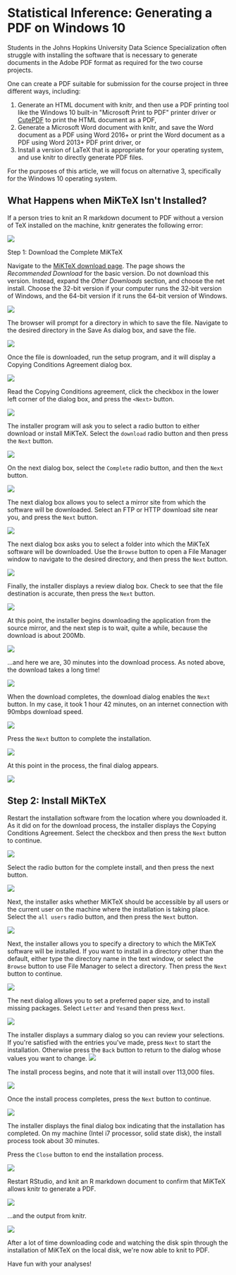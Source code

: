# Statistical Inference: Generating a PDF on Windows 10

Students in the Johns Hopkins University Data Science Specialization often struggle with installing the software that is necessary to generate documents in the Adobe PDF format as required for the two course projects.

One can create a PDF suitable for submission for the course project in three different ways, including:

1. Generate an HTML document with knitr, and then use a PDF printing tool like the Windows 10 built-in "Microsoft Print to PDF" printer driver or [CutePDF](http://cutepdf.com) to print the HTML document as a PDF,
2. Generate a Microsoft Word document with knitr, and save the Word document as a PDF using Word 2016+ or print the Word document as a PDF using Word 2013+ PDF print driver, or
3. Install a version of LaTeX that is appropriate for your operating system, and use knitr to directly generate PDF files.

For the purposes of this article, we will focus on alternative 3, specifically for the Windows 10 operating system.

## What Happens when MiKTeX Isn't Installed?

If a person tries to knit an R markdown document to PDF without a version of TeX installed on the machine, knitr generates the following error:

<img src="./images/installMikTeX01.png">

Step 1: Download the Complete MiKTeX

Navigate to the [MiKTeX download page](http://www.miktex.org/download). The page shows the *Recommended Download* for the basic version. Do not download this version. Instead, expand the *Other Downloads* section, and choose the net install.  Choose the 32-bit version if your computer runs the 32-bit version of Windows, and the 64-bit version if it runs the 64-bit version of Windows.

<img src="./images/installMikTeX02.png">

The browser will prompt for a directory in which to save the file. Navigate to the desired directory in the Save As dialog box, and save the file.

<img src="./images/installMikTeX03.png">

Once the file is downloaded, run the setup program, and it will display a Copying Conditions Agreement dialog box.

<img src="./images/installMikTeX04.png">


Read the Copying Conditions agreement, click the checkbox in the lower left corner of the dialog box, and press the `<Next>` button.

<img src="./images/installMikTeX05.png" >

The installer program will ask you to select a radio button to either download or install MiKTeX. Select the `download` radio button and then press the `Next` button.

<img src="./images/installMikTeX06.png" >

On the next dialog box, select the `Complete` radio button, and then the `Next` button.

<img src="./images/installMikTeX07.png" >

The next dialog box allows you to select a mirror site from which the software will be downloaded. Select an FTP or HTTP download site near you, and press the `Next` button.

<img src="./images/installMikTeX08.png" >

The next dialog box asks you to select a folder into which the MiKTeX software will be downloaded. Use the `Browse` button to open a File Manager window to navigate to the desired directory, and then press the `Next` button.

<img src="./images/installMikTeX09.png" >

Finally, the installer displays a review dialog box. Check to see that the file destination is accurate, then press the `Next` button.

<img src="./images/installMikTeX10.png" >

At this point, the installer begins downloading the application from the source mirror, and the next step is to wait, quite a while, because the download is about 200Mb.

<img src="./images/installMikTeX11.png" >

...and here we are, 30 minutes into the download process. As noted above, the download takes a long time!

<img src="./images/installMikTeX12.png" >

When the download completes, the download dialog enables the `Next` button. In my case, it took 1 hour 42 minutes, on an internet connection with 90mbps download speed.

<img src="./images/installMikTeX15.png" >

Press the `Next` button to complete the installation.

<img src="./images/installMikTeX13.png" >

At this point in the process, the final dialog appears.

<img src="./images/installMikTeX14.png" >

## Step 2: Install MiKTeX

Restart the installation software from the location where you downloaded it. As it did on for the download process, the installer displays the Copying Conditions Agreement. Select the checkbox and then press the `Next` button to continue.

<img src="./images/installMikTeX16.png" >

Select the radio button for the complete install, and then press the next button.

<img src="./images/installMikTeX17.png" >

Next, the installer asks whether MiKTeX should be accessible by all users or the current user on the machine where the installation is taking place. Select the `all users` radio button, and then press the `Next` button.

<img src="./images/installMikTeX18.png" >

Next, the installer allows you to specify a directory to which the MiKTeX software will be installed. If you want to install in a directory other than the default, either type the directory name in the text window, or select the `Browse` button to use File Manager to select a directory. Then press the `Next` button to continue.

<img src="./images/installMikTeX19.png" >

The next dialog allows you to set a preferred paper size, and to install missing packages. Select `Letter` and `Yes`and then press `Next`.

<img src="./images/installMikTeX20.png" >

The installer displays a summary dialog so you can review your selections. If you're satisfied with the entries you've made, press `Next` to start the installation. Otherwise press the `Back` button to return to the dialog whose values you want to change.
<img src="./images/installMikTeX21.png" >

The install process begins, and note that it will install over 113,000 files.

<img src="./images/installMikTeX22.png" >

Once the install process completes, press the `Next` button to continue.

<img src="./images/installMikTeX23.png" >

The installer displays the final dialog box indicating that the installation has completed. On my machine \(Intel i7 processor, solid state disk\), the install process took about 30 minutes.

Press the `Close` button to end the installation process.

<img src="./images/installMikTeX24.png" >

Restart RStudio, and knit an R markdown document to confirm that MiKTeX allows knitr to generate a PDF.

<img src="./images/installMikTeX25.png" >

...and the output from knitr.

<img src="./images/installMikTeX26.png" >

After a lot of time downloading code and watching the disk spin through the installation of MiKTeX on the local disk, we're now able to knit to PDF.

Have fun with your analyses!
